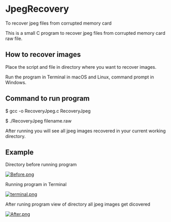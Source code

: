 # JpegRecovery
To recover jpeg files from corrupted memory card

This is a small C program to recover jpeg files from corrupted memory card raw file.

## How to recover images
Place the script and file in directory where you want to recover images.

Run the program in Terminal in macOS and Linux, command prompt in Windows.

## Command to run program
$ gcc -o RecoveryJpeg.c RecoveryJpeg

$ ./RecoveryJpeg filename.raw

After running you will see all jpeg images recovered in your current working directory.

## Example
 Directory before running program

[![Before.png](https://s31.postimg.org/cfs7zw0xn/Before.png)](https://postimg.org/image/gc5jvvlx3/)

 Running program in Terminal

[![terminal.png](https://s31.postimg.org/4bk3uttuj/terminal.png)](https://postimg.org/image/s2jhcxu1j/)

After runing program view of directory all jpeg images get dicovered

[![After.png](https://s31.postimg.org/h2ya1mlpn/After.png)](https://postimg.org/image/kzblxm6p3/)
